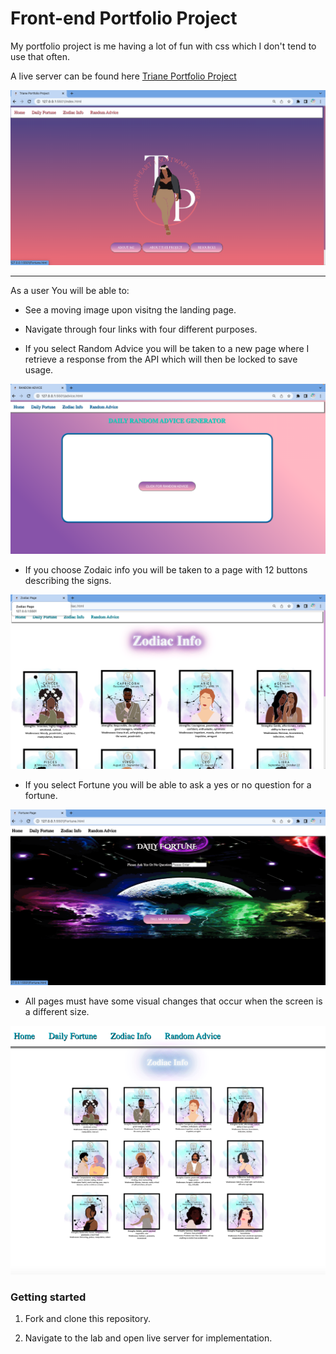 # Front-end Portfolio Project

My portfolio project is me having a lot of fun with css which I don't tend to use that often. 

A live server can be found here  [Triane Portfolio Project](https://trianepeart.github.io/TrianePortfolio-project/)

![Image of a completed lab.](assets/home.png)

---

As a user You will be able to:

- See a moving image upon visitng the landing page.

- Navigate through four links with four different purposes.

- If you select Random Advice you will be taken to a new page where I retrieve a response from the API which will then be locked to save usage.

![Image Random Advise.](assets/Large%20Random.png)


- If you choose Zodaic info you will be taken to a page with 12 buttons describing the signs. 

![Image of Zodiac Info.](assets/Zodiacpage.png)


- If you select Fortune you will be able to ask a yes or no question for a fortune. 

![Image of Fortune.](assets/fortunePhoto.png)


-  All pages must have some visual changes that occur when the screen is a different size.

![Image of a small.](assets/smallZodiac.png)


### Getting started

1. Fork and clone this repository.

1. Navigate to the lab and open live server for implementation. 
